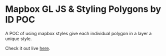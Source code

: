 # Mapbox GL JS & Styling Polygons by ID POC

A POC of using mapbox styles give each individual polygon in a layer a unique style.

Check it out live [here](https://allthetravelmaps.github.io/mapbox-gl-js-pocs/style-polygons-by-id/).
